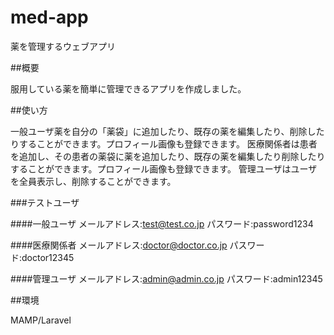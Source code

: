 # med-app
薬を管理するウェブアプリ

##概要

服用している薬を簡単に管理できるアプリを作成しました。

##使い方

一般ユーザ薬を自分の「薬袋」に追加したり、既存の薬を編集したり、削除したりすることができます。プロフィール画像も登録できます。
医療関係者は患者を追加し、その患者の薬袋に薬を追加したり、既存の薬を編集したり削除したりすることができます。プロフィール画像も登録できます。
管理ユーザはユーザを全員表示し、削除することができます。

###テストユーザ


####一般ユーザ
メールアドレス:test@test.co.jp
パスワード:password1234

####医療関係者
メールアドレス:doctor@doctor.co.jp
パスワード:doctor12345

####管理ユーザ
メールアドレス:admin@admin.co.jp
パスワード:admin12345

##環境

MAMP/Laravel
